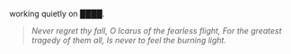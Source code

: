 working quietly on ████.


<!--QUOTE_START-->
> *Never regret thy fall, O Icarus of the fearless flight, For the greatest tragedy of them all, Is never to feel the burning light.*
<!--QUOTE_END-->
<!-- last updated: 2025-10-12T08:56:01.803268+00:00 -->
